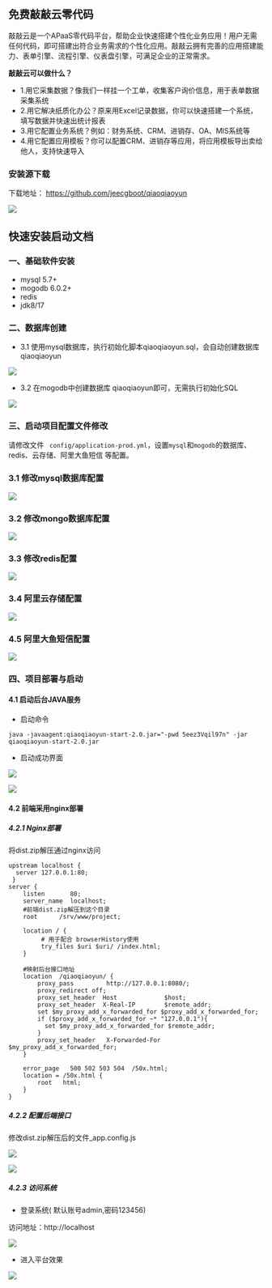 ## 免费敲敲云零代码

敲敲云是一个APaaS零代码平台，帮助企业快速搭建个性化业务应用！用户无需任何代码，即可搭建出符合业务需求的个性化应用。敲敲云拥有完善的应用搭建能力、表单引擎、流程引擎、仪表盘引擎，可满足企业的正常需求。

 **敲敲云可以做什么？**
 
 - 1.用它采集数据？像我们一样挂一个工单，收集客户询价信息，用于表单数据采集系统
 - 2.用它解决纸质化办公？原来用Excel记录数据，你可以快速搭建一个系统，填写数据并快速出统计报表
 - 3.用它配置业务系统？例如：财务系统、CRM、进销存、OA、MIS系统等
 - 4.用它配置应用模板？你可以配置CRM、进销存等应用，将应用模板导出卖给他人，支持快速导入


### 安装源下载

下载地址： https://github.com/jeecgboot/qiaoqiaoyun

![](https://oscimg.oschina.net/oscnet/up-af24689f19386ba17ca0d1ab3c108ccc9dc.png)

## 快速安装启动文档

###  一、基础软件安装


* mysql 5.7+
* mogodb 6.0.2+
* redis
* jdk8/17


###  二、数据库创建


- 3.1 使用mysql数据库，执行初始化脚本qiaoqiaoyun.sql，会自动创建数据库qiaoqiaoyun

![](https://oscimg.oschina.net/oscnet/up-7500e8431957f58607cb39bf59530e90b17.png)


- 3.2 在mogodb中创建数据库 qiaoqiaoyun即可，无需执行初始化SQL

![](https://oscimg.oschina.net/oscnet/up-fc0b424b9929b19d2aa2cf860d11e9202e8.png)

###  三、启动项目配置文件修改

请修改文件 ` config/application-prod.yml`，设置`mysql`和`mogodb`的数据库、redis、云存储、阿里大鱼短信 等配置。

### 3.1 修改mysql数据库配置

![](https://oscimg.oschina.net/oscnet/up-73ab2d3b1ebd4de392b6c91c2e28678747f.png)

### 3.2 修改mongo数据库配置

![](https://oscimg.oschina.net/oscnet/up-a67d0faa6a9b2e43d734ae52022556781bf.png)

### 3.3 修改redis配置

![](https://oscimg.oschina.net/oscnet/up-40dc478d7c8c93f8debf9c44a5e176efd5a.png)

### 3.4 阿里云存储配置

![](https://oscimg.oschina.net/oscnet/up-74f1940f9ac3cea390c8aa4b79a48e0c566.png)

### 4.5 阿里大鱼短信配置

![](https://oscimg.oschina.net/oscnet/up-5f04ead1b63455a351f7d813f5b3add067a.png)

###  四、项目部署与启动

#### 4.1 启动后台JAVA服务
- 启动命令
```
java -javaagent:qiaoqiaoyun-start-2.0.jar="-pwd 5eez3Vqil97n" -jar qiaoqiaoyun-start-2.0.jar
```

- 启动成功界面

![](https://oscimg.oschina.net/oscnet/up-77cf956d12dbd68f679e42b2914c099ce26.png)

![](https://oscimg.oschina.net/oscnet/up-0ced8f8c6fe0284ca3a300bc210eeca8947.png)

#### 4.2 前端采用nginx部署

#####   4.2.1 Nginx部署
将dist.zip解压通过nginx访问

```
upstream localhost {
  server 127.0.0.1:80;
 }
server {
    listen       80;
    server_name  localhost;
    #前端dist.zip解压到这个目录
    root      /srv/www/project;

    location / {
         # 用于配合 browserHistory使用
         try_files $uri $uri/ /index.html;
    }

    #映射后台接口地址
    location  /qiaoqiaoyun/ {
        proxy_pass         http://127.0.0.1:8080/;
        proxy_redirect off;
        proxy_set_header  Host             $host;
        proxy_set_header  X-Real-IP        $remote_addr;
        set $my_proxy_add_x_forwarded_for $proxy_add_x_forwarded_for;
        if ($proxy_add_x_forwarded_for ~* "127.0.0.1"){
          set $my_proxy_add_x_forwarded_for $remote_addr;
        }
        proxy_set_header   X-Forwarded-For $my_proxy_add_x_forwarded_for;
    }

    error_page   500 502 503 504  /50x.html;
    location = /50x.html {
        root   html;
    }
}
```


#####  4.2.2 配置后端接口
 修改dist.zip解压后的文件_app.config.js

![](https://oscimg.oschina.net/oscnet/up-738bdbc9a18937d654698fdbbc91624a300.png)

![](https://oscimg.oschina.net/oscnet/up-bbcf58c69710cc69c5182578e048f9c29e2.png)

#####  4.2.3 访问系统

- 登录系统( 默认账号admin,密码123456)

 访问地址：http://localhost

![](https://oscimg.oschina.net/oscnet/up-59b983dedd8c43f7ea5b784b1584e0a6704.png)

 - 进入平台效果

 ![](https://oscimg.oschina.net/oscnet/up-40655b7b552de38a6b2edaef2959f878466.png)
